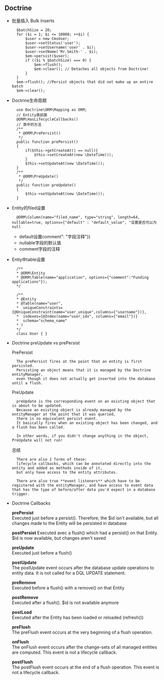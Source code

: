 ## Doctrine
- 批量插入 Bulk Inserts

	    $batchSize = 20;
	    for ($i = 1; $i <= 10000; ++$i) {
		    $user = new CmsUser;
		    $user->setStatus('user');
		    $user->setUsername('user' . $i);
		    $user->setName('Mr.Smith-' . $i);
		    $em->persist($user);
		    if (($i % $batchSize) === 0) {
			    $em->flush();
			    $em->clear(); // Detaches all objects from Doctrine!
		    }
	    }
	    $em->flush(); //Persist objects that did not make up an entire batch
	    $em->clear();

- Doctrine生命周期

	    use Doctrine\ORM\Mapping as ORM;
		// Entity类前面
	    @ORM\HasLifecycleCallbacks()
		// 类中的方法
		/**
	     * @ORM\PrePersist()
	     */
	    public function prePersist()
	    {
	        if($this->getCreateAt() == null){
	            $this->setCreateAt(new \DateTime());
	        }
	        $this->setUpdateAt(new \DateTime());
	    }
	    /**
	     * @ORM\PreUpdate()
	     */
	    public function preUpdate()
	    {
	        $this->setUpdateAt(new \DateTime());
	    }
- Entity的filed设置

	    @ORM\Column(name="filed_name", type="string", length=64, nullable=true, options={"default" : "default_value", "设置是否可以为null
	- default设置comment": "字段注释"})
	- nullable字段的默认值
	- comment字段的注释

- Entiy中table设置

        /**
     	* @ORM\Entity
     	* @ORM\Table(name="application", options={"comment":"Funding applications"});
     	*/
    
    	/**
     	* @Entity
     	* @Table(name="user",
     	*  uniqueConstraints={@UniqueConstraint(name="user_unique",columns={"username"})},
     	*  indexes={@Index(name="user_idx", columns={"email"})}
     	*  schema="schema_name"
     	* )
     	*/
    	class User { }
- Doctrine preUpdate vs prePersist
	
	PrePersist
	
		The prePersist fires at the point that an entity is first persisted.
		Persisting an object means that it is managed by the Doctrine entityManager, 
		even though it does not actually get inserted into the database until a flush.
	
	PreUpdate
	
		preUpdate is the corresponding event on an existing object that is about to be updated.
		Because an existing object is already managed by the entityManager at the point that it was queried, 
		there is no equivalent persist event. 
		It basically fires when an existing object has been changed, and a flush has been called.
		
		In other words, if you didn't change anything in the object, PreUpdate will not run!
	总结
	
		There are also 2 forms of these: 
		lifecycle callbacks, which can be annotated directly into the entity and added as methods inside of it, 
		but only have access to the entity attributes. 
	
		There are also true **event listeners** which have to be registered with the entityManager, and have access to event data that has the type of before/after data you'd expect in a database trigger.

- Doctrine Callbacks  

	**prePersist**  
	Executed just before a persi­st(). Therefore, the $id isn't available, but all changes made to the Entity will be persisted in database  
	
	**postPe­rsist**
	Executed avec a flush() which had a persi­st() on that Entity. $id is now available, but changes aren't saved  
	
	**preUpdate**  
	Executed just before a flush()
	
	**postUpdate**  
	The postUpdate event occurs after the database update operations to entity data. It is not called for a DQL UPDATE statement.  
	
	**preRemove**  
	Executed before a flush() with a remove() on that Entity   
	
	**postRemove**  
	Executed after a flush(). $id is not available anymore  
	
	**postLoad**  
	Executed after the Entity has been loaded or reloaded (refr­esh())
	
	**preFlush**  
	The preFlush event occurs at the very beginning of a flush operation.  
	
	**onFlush**  
	The onFlush event occurs after the change-sets of all managed entities are computed. This event is not a lifecycle callback.  
	
	**postFlush**  
	The postFlush event occurs at the end of a flush operation. This event is not a lifecycle callback.  